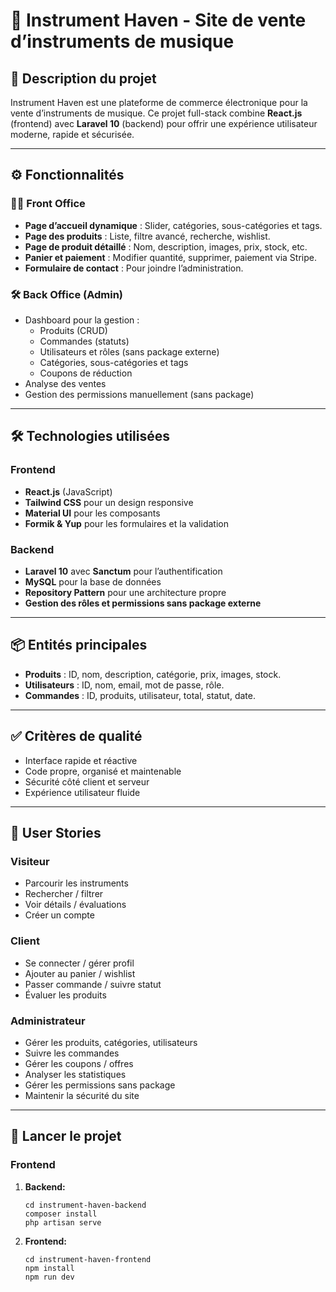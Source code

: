 # 🎸 Instrument Haven - Site de vente d’instruments de musique

## 📝 Description du projet

Instrument Haven est une plateforme de commerce électronique pour la vente d’instruments de musique. Ce projet full-stack combine **React.js** (frontend) avec **Laravel 10** (backend) pour offrir une expérience utilisateur moderne, rapide et sécurisée.

---

## ⚙️ Fonctionnalités

### 🧑‍🎤 Front Office

- **Page d’accueil dynamique** : Slider, catégories, sous-catégories et tags.
- **Page des produits** : Liste, filtre avancé, recherche, wishlist.
- **Page de produit détaillé** : Nom, description, images, prix, stock, etc.
- **Panier et paiement** : Modifier quantité, supprimer, paiement via Stripe.
- **Formulaire de contact** : Pour joindre l’administration.

### 🛠️ Back Office (Admin)

- Dashboard pour la gestion :
  - Produits (CRUD)
  - Commandes (statuts)
  - Utilisateurs et rôles (sans package externe)
  - Catégories, sous-catégories et tags
  - Coupons de réduction
- Analyse des ventes
- Gestion des permissions manuellement (sans package)

---

## 🛠️ Technologies utilisées

### Frontend

- **React.js** (JavaScript)
- **Tailwind CSS** pour un design responsive
- **Material UI** pour les composants
- **Formik & Yup** pour les formulaires et la validation

### Backend

- **Laravel 10** avec **Sanctum** pour l’authentification
- **MySQL** pour la base de données
- **Repository Pattern** pour une architecture propre
- **Gestion des rôles et permissions sans package externe**

---

## 📦 Entités principales

- **Produits** : ID, nom, description, catégorie, prix, images, stock.
- **Utilisateurs** : ID, nom, email, mot de passe, rôle.
- **Commandes** : ID, produits, utilisateur, total, statut, date.

---

## ✅ Critères de qualité

- Interface rapide et réactive
- Code propre, organisé et maintenable
- Sécurité côté client et serveur
- Expérience utilisateur fluide

---

## 👥 User Stories

### Visiteur

- Parcourir les instruments
- Rechercher / filtrer
- Voir détails / évaluations
- Créer un compte

### Client

- Se connecter / gérer profil
- Ajouter au panier / wishlist
- Passer commande / suivre statut
- Évaluer les produits

### Administrateur

- Gérer les produits, catégories, utilisateurs
- Suivre les commandes
- Gérer les coupons / offres
- Analyser les statistiques
- Gérer les permissions sans package
- Maintenir la sécurité du site

---

## 🚀 Lancer le projet

### Frontend

1. **Backend:**

   ```
   cd instrument-haven-backend
   composer install
   php artisan serve
   ```

2. **Frontend:**
   ```
   cd instrument-haven-frontend
   npm install
   npm run dev
   ```
